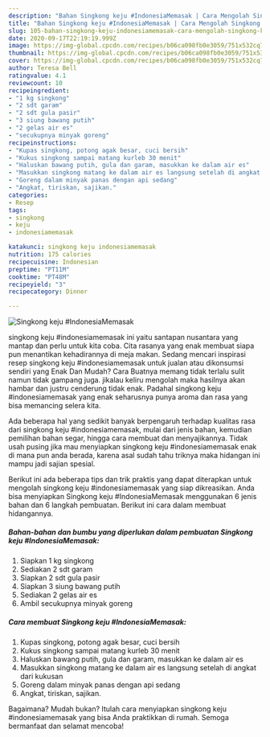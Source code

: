 ```yaml
---
description: "Bahan Singkong keju #IndonesiaMemasak | Cara Mengolah Singkong keju #IndonesiaMemasak Yang Lezat"
title: "Bahan Singkong keju #IndonesiaMemasak | Cara Mengolah Singkong keju #IndonesiaMemasak Yang Lezat"
slug: 105-bahan-singkong-keju-indonesiamemasak-cara-mengolah-singkong-keju-indonesiamemasak-yang-lezat
date: 2020-09-17T22:19:19.999Z
image: https://img-global.cpcdn.com/recipes/b06ca098fb0e3059/751x532cq70/singkong-keju-indonesiamemasak-foto-resep-utama.jpg
thumbnail: https://img-global.cpcdn.com/recipes/b06ca098fb0e3059/751x532cq70/singkong-keju-indonesiamemasak-foto-resep-utama.jpg
cover: https://img-global.cpcdn.com/recipes/b06ca098fb0e3059/751x532cq70/singkong-keju-indonesiamemasak-foto-resep-utama.jpg
author: Teresa Bell
ratingvalue: 4.1
reviewcount: 10
recipeingredient:
- "1 kg singkong"
- "2 sdt garam"
- "2 sdt gula pasir"
- "3 siung bawang putih"
- "2 gelas air es"
- "secukupnya minyak goreng"
recipeinstructions:
- "Kupas singkong, potong agak besar, cuci bersih"
- "Kukus singkong sampai matang kurleb 30 menit"
- "Haluskan bawang putih, gula dan garam, masukkan ke dalam air es"
- "Masukkan singkong matang ke dalam air es langsung setelah di angkat dari kukusan"
- "Goreng dalam minyak panas dengan api sedang"
- "Angkat, tiriskan, sajikan."
categories:
- Resep
tags:
- singkong
- keju
- indonesiamemasak

katakunci: singkong keju indonesiamemasak 
nutrition: 175 calories
recipecuisine: Indonesian
preptime: "PT11M"
cooktime: "PT48M"
recipeyield: "3"
recipecategory: Dinner

---
```



![Singkong keju #IndonesiaMemasak](https://img-global.cpcdn.com/recipes/b06ca098fb0e3059/751x532cq70/singkong-keju-indonesiamemasak-foto-resep-utama.jpg)


singkong keju #indonesiamemasak ini yaitu santapan nusantara yang mantap dan perlu untuk kita coba. Cita rasanya yang enak membuat siapa pun menantikan kehadirannya di meja makan.
Sedang mencari inspirasi resep singkong keju #indonesiamemasak untuk jualan atau dikonsumsi sendiri yang Enak Dan Mudah? Cara Buatnya memang tidak terlalu sulit namun tidak gampang juga. jikalau keliru mengolah maka hasilnya akan hambar dan justru cenderung tidak enak. Padahal singkong keju #indonesiamemasak yang enak seharusnya punya aroma dan rasa yang bisa memancing selera kita.

Ada beberapa hal yang sedikit banyak berpengaruh terhadap kualitas rasa dari singkong keju #indonesiamemasak, mulai dari jenis bahan, kemudian pemilihan bahan segar, hingga cara membuat dan menyajikannya. Tidak usah pusing jika mau menyiapkan singkong keju #indonesiamemasak enak di mana pun anda berada, karena asal sudah tahu triknya maka hidangan ini mampu jadi sajian spesial.




Berikut ini ada beberapa tips dan trik praktis yang dapat diterapkan untuk mengolah singkong keju #indonesiamemasak yang siap dikreasikan. Anda bisa menyiapkan Singkong keju #IndonesiaMemasak menggunakan 6 jenis bahan dan 6 langkah pembuatan. Berikut ini cara dalam membuat hidangannya.

<!--inarticleads1-->

##### Bahan-bahan dan bumbu yang diperlukan dalam pembuatan Singkong keju #IndonesiaMemasak:

1. Siapkan 1 kg singkong
1. Sediakan 2 sdt garam
1. Siapkan 2 sdt gula pasir
1. Siapkan 3 siung bawang putih
1. Sediakan 2 gelas air es
1. Ambil secukupnya minyak goreng




<!--inarticleads2-->

##### Cara membuat Singkong keju #IndonesiaMemasak:

1. Kupas singkong, potong agak besar, cuci bersih
1. Kukus singkong sampai matang kurleb 30 menit
1. Haluskan bawang putih, gula dan garam, masukkan ke dalam air es
1. Masukkan singkong matang ke dalam air es langsung setelah di angkat dari kukusan
1. Goreng dalam minyak panas dengan api sedang
1. Angkat, tiriskan, sajikan.




Bagaimana? Mudah bukan? Itulah cara menyiapkan singkong keju #indonesiamemasak yang bisa Anda praktikkan di rumah. Semoga bermanfaat dan selamat mencoba!
